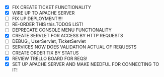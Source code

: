 - [X] FIX CREATE TICKET FUNCTIONALITY
- [X] WIRE UP TO APACHE SERVER
- [ ] FIX UP DEPLOYMENT!!!!
- [ ] RE-ORDER THIS this.TODOS LIST!
- [ ] DEPRECATE CONSOLE MENU FUNCTIONALITY
- [X] CREATE SERVLET FOR ACCESS BY HTTP REQUESTS
- [ ] DEBUG,, UserServlet, TicketServlet
- [ ] SERVICES NOW DOES VALIDATION ACTUAL OF REQUESTS
- [ ] CREATE ORDER TIX BY STATUS
- [X] REVIEW TRELLO BOARD FOR REQS!
- [X] SET UP APACHE SERVER AND MAKE NEEDFUL FOR CONNECTING TO IT!
